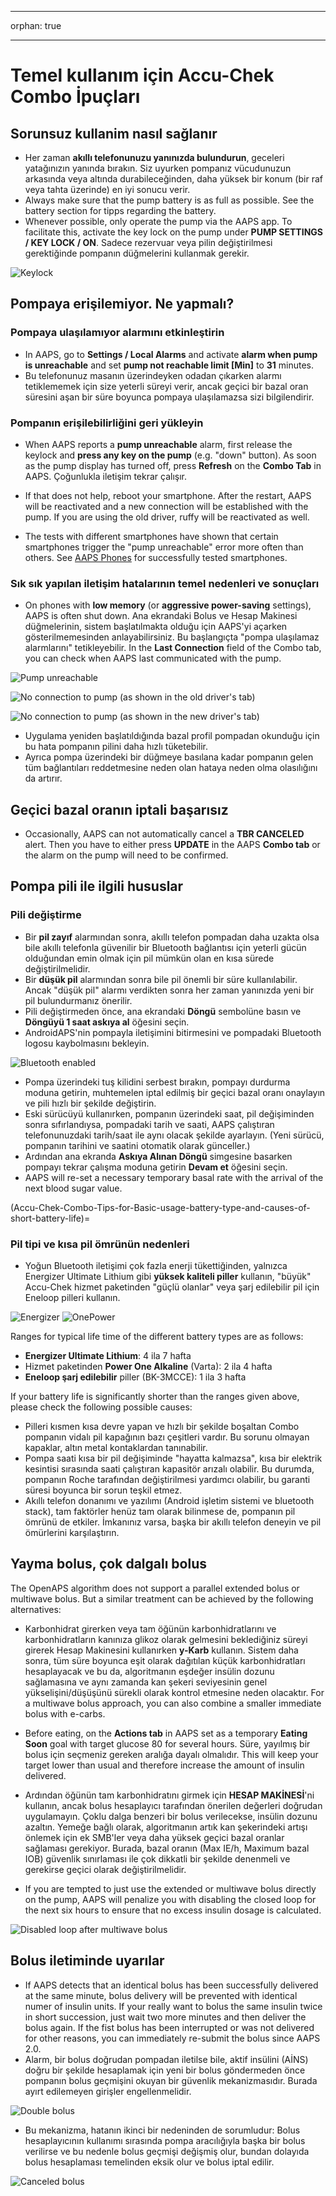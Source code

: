 * * *

orphan: true

* * *

# Temel kullanım için Accu-Chek Combo İpuçları

## Sorunsuz kullanim nasıl sağlanır

* Her zaman **akıllı telefonunuzu yanınızda bulundurun**, geceleri yatağınızın yanında bırakın. Siz uyurken pompanız vücudunuzun arkasında veya altında durabileceğinden, daha yüksek bir konum (bir raf veya tahta üzerinde) en iyi sonucu verir.
* Always make sure that the pump battery is as full as possible. See the battery section for tipps regarding the battery.
* Whenever possible, only operate the pump via the AAPS app. To facilitate this, activate the key lock on the pump under **PUMP SETTINGS / KEY LOCK / ON**. Sadece rezervuar veya pilin değiştirilmesi gerektiğinde pompanın düğmelerini kullanmak gerekir. 

![Keylock](../images/combo/combo-tips-keylock.png)

## Pompaya erişilemiyor. Ne yapmalı?

### Pompaya ulaşılamıyor alarmını etkinleştirin

* In AAPS, go to **Settings / Local Alarms** and activate **alarm when pump is unreachable** and set **pump not reachable limit [Min]** to **31** minutes.
* Bu telefonunuz masanın üzerindeyken odadan çıkarken alarmı tetiklememek için size yeterli süreyi verir, ancak geçici bir bazal oran süresini aşan bir süre boyunca pompaya ulaşılamazsa sizi bilgilendirir.

### Pompanın erişilebilirliğini geri yükleyin

* When AAPS reports a **pump unreachable** alarm, first release the keylock and **press any key on the pump** (e.g. "down" button). As soon as the pump display has turned off, press **Refresh** on the **Combo Tab** in AAPS. Çoğunlukla iletişim tekrar çalışır.
* If that does not help, reboot your smartphone. After the restart, AAPS will be reactivated and a new connection will be established with the pump. If you are using the old driver, ruffy will be reactivated as well.

* The tests with different smartphones have shown that certain smartphones trigger the "pump unreachable" error more often than others. See [AAPS Phones](#Phones-list-of-tested-phones) for successfully tested smartphones.

### Sık sık yapılan iletişim hatalarının temel nedenleri ve sonuçları

* On phones with **low memory** (or **aggressive power-saving** settings), AAPS is often shut down. Ana ekrandaki Bolus ve Hesap Makinesi düğmelerinin, sistem başlatılmakta olduğu için AAPS'yi açarken gösterilmemesinden anlayabilirsiniz. Bu başlangıçta "pompa ulaşılamaz alarmlarını" tetikleyebilir. In the **Last Connection** field of the Combo tab, you can check when AAPS last communicated with the pump.

![Pump unreachable](../images/combo/combo-tips-pump-unreachable.png)

![No connection to pump (as shown in the old driver's tab)](../images/combo/combo-tips-no-connection-to-pump.png)

![No connection to pump (as shown in the new driver's tab)](../images/combo/combov2-tips-no-connection-to-pump.png)

* Uygulama yeniden başlatıldığında bazal profil pompadan okunduğu için bu hata pompanın pilini daha hızlı tüketebilir.
* Ayrıca pompa üzerindeki bir düğmeye basılana kadar pompanın gelen tüm bağlantıları reddetmesine neden olan hataya neden olma olasılığını da artırır. 

## Geçici bazal oranın iptali başarısız

* Occasionally, AAPS can not automatically cancel a **TBR CANCELED** alert. Then you have to either press **UPDATE** in the AAPS **Combo tab** or the alarm on the pump will need to be confirmed.

## Pompa pili ile ilgili hususlar

### Pili değiştirme

* Bir **pil zayıf** alarmından sonra, akıllı telefon pompadan daha uzakta olsa bile akıllı telefonla güvenilir bir Bluetooth bağlantısı için yeterli gücün olduğundan emin olmak için pil mümkün olan en kısa sürede değiştirilmelidir.
* Bir **düşük pil** alarmından sonra bile pil önemli bir süre kullanılabilir. Ancak "düşük pil" alarmı verdikten sonra her zaman yanınızda yeni bir pil bulundurmanız önerilir.
* Pili değiştirmeden önce, ana ekrandaki **Döngü** sembolüne basın ve **Döngüyü 1 saat askıya al** öğesini seçin. 
* AndroidAPS'nin pompayla iletişimini bitirmesini ve pompadaki Bluetooth logosu kaybolmasını bekleyin.

![Bluetooth enabled](../images/combo/combo-tips-compo.png)

* Pompa üzerindeki tuş kilidini serbest bırakın, pompayı durdurma moduna getirin, muhtemelen iptal edilmiş bir geçici bazal oranı onaylayın ve pili hızlı bir şekilde değiştirin.
* Eski sürücüyü kullanırken, pompanın üzerindeki saat, pil değişiminden sonra sıfırlandıysa, pompadaki tarih ve saati, AAPS çalıştıran telefonunuzdaki tarih/saat ile aynı olacak şekilde ayarlayın. (Yeni sürücü, pompanın tarihini ve saatini otomatik olarak günceller.)
* Ardından ana ekranda **Askıya Alınan Döngü** simgesine basarken pompayı tekrar çalışma moduna getirin **Devam et** öğesini seçin.
* AAPS will re-set a necessary temporary basal rate with the arrival of the next blood sugar value.

(Accu-Chek-Combo-Tips-for-Basic-usage-battery-type-and-causes-of-short-battery-life)=

### Pil tipi ve kısa pil ömrünün nedenleri

* Yoğun Bluetooth iletişimi çok fazla enerji tükettiğinden, yalnızca Energizer Ultimate Lithium gibi **yüksek kaliteli piller** kullanın, "büyük" Accu-Chek hizmet paketinden "güçlü olanlar" veya şarj edilebilir pil için Eneloop pilleri kullanın. 

![Energizer](../images/combo/combo-tips-energizer.jpg) ![OnePower](../images/combo/combo-tips-power-one.png)

Ranges for typical life time of the different battery types are as follows:

* **Energizer Ultimate Lithium**: 4 ila 7 hafta
* Hizmet paketinden **Power One Alkaline** (Varta): 2 ila 4 hafta
* **Eneloop şarj edilebilir** piller (BK-3MCCE): 1 ila 3 hafta

If your battery life is significantly shorter than the ranges given above, please check the following possible causes:

* Pilleri kısmen kısa devre yapan ve hızlı bir şekilde boşaltan Combo pompanın vidalı pil kapağının bazı çeşitleri vardır. Bu sorunu olmayan kapaklar, altın metal kontaklardan tanınabilir.
* Pompa saati kısa bir pil değişiminde "hayatta kalmazsa", kısa bir elektrik kesintisi sırasında saati çalıştıran kapasitör arızalı olabilir. Bu durumda, pompanın Roche tarafından değiştirilmesi yardımcı olabilir, bu garanti süresi boyunca bir sorun teşkil etmez. 
* Akıllı telefon donanımı ve yazılımı (Android işletim sistemi ve bluetooth stack), tam faktörler henüz tam olarak bilinmese de, pompanın pil ömrünü de etkiler. İmkanınız varsa, başka bir akıllı telefon deneyin ve pil ömürlerini karşılaştırın.

## Yayma bolus, çok dalgalı bolus

The OpenAPS algorithm does not support a parallel extended bolus or multiwave bolus. But a similar treatment can be achieved by the following alternatives:

* Karbonhidrat girerken veya tam öğünün karbonhidratlarını ve karbonhidratların kanınıza glikoz olarak gelmesini beklediğiniz süreyi girerek Hesap Makinesini kullanırken **y-Karb** kullanın. Sistem daha sonra, tüm süre boyunca eşit olarak dağıtılan küçük karbonhidratları hesaplayacak ve bu da, algoritmanın eşdeğer insülin dozunu sağlamasına ve aynı zamanda kan şekeri seviyesinin genel yükselişini/düşüşünü sürekli olarak kontrol etmesine neden olacaktır. For a multiwave bolus approach, you can also combine a smaller immediate bolus with e-carbs. 
* Before eating, on the **Actions tab** in AAPS set as a temporary **Eating Soon** goal with target glucose 80 for several hours. Süre, yayılmış bir bolus için seçmeniz gereken aralığa dayalı olmalıdır. This will keep your target lower than usual and therefore increase the amount of insulin delivered.
* Ardından öğünün tam karbonhidratını girmek için **HESAP MAKİNESİ**'ni kullanın, ancak bolus hesaplayıcı tarafından önerilen değerleri doğrudan uygulamayın. Çoklu dalga benzeri bir bolus verilecekse, insülin dozunu azaltın. Yemeğe bağlı olarak, algoritmanın artık kan şekerindeki artışı önlemek için ek SMB'ler veya daha yüksek geçici bazal oranlar sağlaması gerekiyor. Burada, bazal oranın (Max IE/h, Maximum bazal IOB) güvenlik sınırlaması ile çok dikkatli bir şekilde denenmeli ve gerekirse geçici olarak değiştirilmelidir.

* If you are tempted to just use the extended or multiwave bolus directly on the pump, AAPS will penalize you with disabling the closed loop for the next six hours to ensure that no excess insulin dosage is calculated.

![Disabled loop after multiwave bolus](../images/combo/combo-tips-multiwave-bolus.png)

## Bolus iletiminde uyarılar

* If AAPS detects that an identical bolus has been successfully delivered at the same minute, bolus delivery will be prevented with identical numer of insulin units. If your really want to bolus the same insulin twice in short succession, just wait two more minutes and then deliver the bolus again. If the fist bolus has been interrupted or was not delivered for other reasons, you can immediately re-submit the bolus since AAPS 2.0.
* Alarm, bir bolus doğrudan pompadan iletilse bile, aktif insülini (AİNS) doğru bir şekilde hesaplamak için yeni bir bolus göndermeden önce pompanın bolus geçmişini okuyan bir güvenlik mekanizmasıdır. Burada ayırt edilemeyen girişler engellenmelidir.

![Double bolus](../images/combo/combo-tips-doppelbolus.png)

* Bu mekanizma, hatanın ikinci bir nedeninden de sorumludur: Bolus hesaplayıcının kullanımı sırasında pompa aracılığıyla başka bir bolus verilirse ve bu nedenle bolus geçmişi değişmiş olur, bundan dolayıda bolus hesaplaması temelinden eksik olur ve bolus iptal edilir. 

![Canceled bolus](../images/combo/combo-tips-history-changed.png)